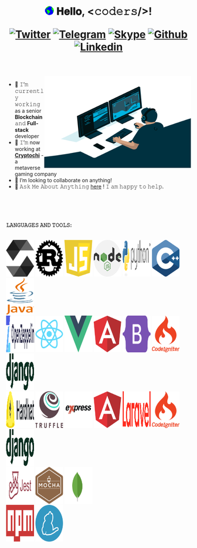 <h1 align="center">
  <a target="_blank">
    <img src="https://github.com/crazy010323/crazy010323/blob/main/Earth.gif" width="24px" style="max-width:100%;">
  </a>
  𝐇𝐞𝐥𝐥𝐨, &lt;𝚌𝚘𝚍𝚎𝚛𝚜/&gt;!
  
[![Twitter](https://img.shields.io/badge/-Twitter-blue?style=flat&logo=Twitter&logoColor=white)](https://twitter.com/crazy010323)
[![Telegram](https://img.shields.io/badge/-Telegram-000?style=flat&logo=Telegram&logoColor=white)](https://t.me/crazydev0407)
[![Skype](https://img.shields.io/badge/-Skype-grey?style=flat&logo=Skype&logoColor=white)](live:.cid.7117ab74680529ef)
[![Github](https://img.shields.io/badge/-Github-000?style=flat&logo=Github&logoColor=white)](https://github.com/crazy010323)
[![Linkedin](https://img.shields.io/badge/-LinkedIn-blue?style=flat&logo=Linkedin&logoColor=white)](https://www.linkedin.com/in/robert-carden/)

</h1>

<br/>
<br/>
<a target="_blank">
  <img align="right" height="250" width="400" alt="GIF" src="https://github.com/crazy010323/crazy010323/blob/main/coder.gif">
</a>

- 🔭 𝙸’𝚖 𝚌𝚞𝚛𝚛𝚎𝚗𝚝𝚕𝚢 𝚠𝚘𝚛𝚔𝚒𝚗𝚐 as a senior **Blockchain** 𝚊𝚗𝚍 **Full-stack** developer
- 🌱 𝙸’𝚖 now working at [**Cryptochi**](https://www.cryptochi.io/) - a metaverse gaming company
- 🤔 I’m looking to collaborate on anything!
- 💬 𝙰𝚜𝚔 𝙼𝚎 𝙰𝚋𝚘𝚞𝚝 𝙰𝚗𝚢𝚝𝚑𝚒𝚗𝚐 [here](https://t.me/crazydev0407/) ! 𝙸 𝚊𝚖 𝚑𝚊𝚙𝚙𝚢 𝚝𝚘 𝚑𝚎𝚕𝚙.


<br/>
<br/>



#

#



**𝙻𝙰𝙽𝙶𝚄𝙰𝙶𝙴𝚂 𝙰𝙽𝙳 𝚃𝙾𝙾𝙻𝚂:**  
<br/>
<p>
  <code><img width="15%" height="100px" src="https://github.com/crazy010323/crazy010323/blob/main/solidity.svg"></code>
  <code><img width="15%" height="100px" src="https://github.com/crazy010323/crazy010323/blob/main/rust.svg"></code>
  <code><img width="15%" height="100px" src="https://github.com/crazy010323/crazy010323/blob/main/javascript.svg"></code>
  <code><img width="15%" height="100px" src="https://github.com/crazy010323/crazy010323/blob/main/nodejs.svg"></code>
  <code><img width="15%" height="100px" src="https://github.com/crazy010323/crazy010323/blob/main/python.svg"></code>
  <code><img width="15%" height="100px" src="https://github.com/crazy010323/crazy010323/blob/main/c++.svg"></code>
  <code><img width="15%" height="100px" src="https://github.com/crazy010323/crazy010323/blob/main/java.svg"></code>
  <br />
  <code><img width="15%" height="100px" src="https://github.com/crazy010323/crazy010323/blob/main/openzeppelin.svg"></code>
  <code><img width="15%" height="100px" src="https://github.com/crazy010323/crazy010323/blob/main/react.svg"></code>
  <code><img width="15%" height="100px" src="https://github.com/crazy010323/crazy010323/blob/main/vue.svg"></code>
  <code><img width="15%" height="100px" src="https://github.com/crazy010323/crazy010323/blob/main/angular.svg"></code>
  <code><img width="15%" height="100px" src="https://github.com/crazy010323/crazy010323/blob/main/bootstrap.svg"></code>
  <code><img width="15%" height="100px" src="https://github.com/crazy010323/crazy010323/blob/main/codeigniter.svg"></code>
  <code><img width="15%" height="100px" src="https://github.com/crazy010323/crazy010323/blob/main/django.svg"></code>
  <br />
  <code><img width="15%" height="100px" src="https://github.com/crazy010323/crazy010323/blob/main/hardhat.svg"></code>
  <code><img width="15%" height="100px" src="https://github.com/crazy010323/crazy010323/blob/main/truffle.svg"></code>
  <code><img width="15%" height="100px" src="https://github.com/crazy010323/crazy010323/blob/main/express.svg"></code>
  <code><img width="15%" height="100px" src="https://github.com/crazy010323/crazy010323/blob/main/angular.svg"></code>
  <code><img width="15%" height="100px" src="https://github.com/crazy010323/crazy010323/blob/main/laravel.svg"></code>
  <code><img width="15%" height="100px" src="https://github.com/crazy010323/crazy010323/blob/main/codeigniter.svg"></code>
  <code><img width="15%" height="100px" src="https://github.com/crazy010323/crazy010323/blob/main/django.svg"></code>
  <br />
  <code><img width="15%" height="100px" src="https://github.com/crazy010323/crazy010323/blob/main/jest.svg"></code>
  <code><img width="15%" height="100px" src="https://github.com/crazy010323/crazy010323/blob/main/mocha.svg"></code>
  <code><img width="15%" height="100px" src="https://github.com/crazy010323/crazy010323/blob/main/mongodb.svg"></code>
  <br />
  <code><img width="15%" height="100px" src="https://github.com/crazy010323/crazy010323/blob/main/npm.svg"></code>
  <code><img width="15%" height="100px" src="https://github.com/crazy010323/crazy010323/blob/main/yarn.svg"></code>
</p>
